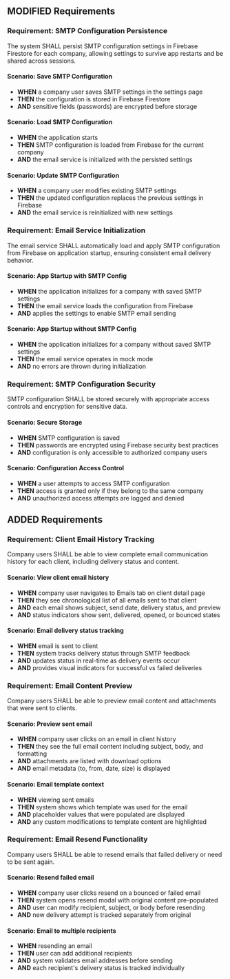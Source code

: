 ## MODIFIED Requirements

### Requirement: SMTP Configuration Persistence

The system SHALL persist SMTP configuration settings in Firebase Firestore for each company, allowing settings to survive app restarts and be shared across sessions.

#### Scenario: Save SMTP Configuration

- **WHEN** a company user saves SMTP settings in the settings page
- **THEN** the configuration is stored in Firebase Firestore
- **AND** sensitive fields (passwords) are encrypted before storage

#### Scenario: Load SMTP Configuration

- **WHEN** the application starts
- **THEN** SMTP configuration is loaded from Firebase for the current company
- **AND** the email service is initialized with the persisted settings

#### Scenario: Update SMTP Configuration

- **WHEN** a company user modifies existing SMTP settings
- **THEN** the updated configuration replaces the previous settings in Firebase
- **AND** the email service is reinitialized with new settings

### Requirement: Email Service Initialization

The email service SHALL automatically load and apply SMTP configuration from Firebase on application startup, ensuring consistent email delivery behavior.

#### Scenario: App Startup with SMTP Config

- **WHEN** the application initializes for a company with saved SMTP settings
- **THEN** the email service loads the configuration from Firebase
- **AND** applies the settings to enable SMTP email sending

#### Scenario: App Startup without SMTP Config

- **WHEN** the application initializes for a company without saved SMTP settings
- **THEN** the email service operates in mock mode
- **AND** no errors are thrown during initialization

### Requirement: SMTP Configuration Security

SMTP configuration SHALL be stored securely with appropriate access controls and encryption for sensitive data.

#### Scenario: Secure Storage

- **WHEN** SMTP configuration is saved
- **THEN** passwords are encrypted using Firebase security best practices
- **AND** configuration is only accessible to authorized company users

#### Scenario: Configuration Access Control

- **WHEN** a user attempts to access SMTP configuration
- **THEN** access is granted only if they belong to the same company
- **AND** unauthorized access attempts are logged and denied

## ADDED Requirements

### Requirement: Client Email History Tracking

Company users SHALL be able to view complete email communication history for each client, including delivery status and content.

#### Scenario: View client email history

- **WHEN** company user navigates to Emails tab on client detail page
- **THEN** they see chronological list of all emails sent to that client
- **AND** each email shows subject, send date, delivery status, and preview
- **AND** status indicators show sent, delivered, opened, or bounced states

#### Scenario: Email delivery status tracking

- **WHEN** email is sent to client
- **THEN** system tracks delivery status through SMTP feedback
- **AND** updates status in real-time as delivery events occur
- **AND** provides visual indicators for successful vs failed deliveries

### Requirement: Email Content Preview

Company users SHALL be able to preview email content and attachments that were sent to clients.

#### Scenario: Preview sent email

- **WHEN** company user clicks on an email in client history
- **THEN** they see the full email content including subject, body, and formatting
- **AND** attachments are listed with download options
- **AND** email metadata (to, from, date, size) is displayed

#### Scenario: Email template context

- **WHEN** viewing sent emails
- **THEN** system shows which template was used for the email
- **AND** placeholder values that were populated are displayed
- **AND** any custom modifications to template content are highlighted

### Requirement: Email Resend Functionality

Company users SHALL be able to resend emails that failed delivery or need to be sent again.

#### Scenario: Resend failed email

- **WHEN** company user clicks resend on a bounced or failed email
- **THEN** system opens resend modal with original content pre-populated
- **AND** user can modify recipient, subject, or body before resending
- **AND** new delivery attempt is tracked separately from original

#### Scenario: Email to multiple recipients

- **WHEN** resending an email
- **THEN** user can add additional recipients
- **AND** system validates email addresses before sending
- **AND** each recipient's delivery status is tracked individually
